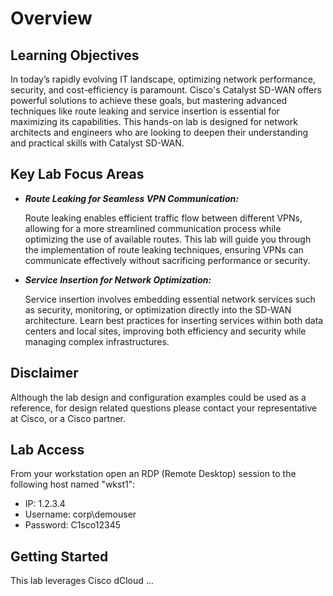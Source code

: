 # Overview

## Learning Objectives

In today’s rapidly evolving IT landscape, optimizing network performance, security, and cost-efficiency is paramount. Cisco's Catalyst SD-WAN offers powerful solutions to achieve these goals, but mastering advanced techniques like route leaking and service insertion is essential for maximizing its capabilities. This hands-on lab is designed for network architects and engineers who are looking to deepen their understanding and practical skills with Catalyst SD-WAN.

## Key Lab Focus Areas
- ***Route Leaking for Seamless VPN Communication:***

  Route leaking enables efficient traffic flow between different VPNs, allowing for a more streamlined communication process while optimizing the use of available routes. This lab will guide you through the implementation of route leaking techniques, ensuring VPNs can communicate effectively without sacrificing performance or security.

- ***Service Insertion for Network Optimization:***

  Service insertion involves embedding essential network services such as security, monitoring, or optimization directly into the SD-WAN architecture. Learn best practices for inserting services within both data centers and local sites, improving both efficiency and security while managing complex infrastructures.

## Disclaimer

Although the lab design and configuration examples could be used as a reference, for design related questions please contact your representative at Cisco, or a Cisco partner.

## Lab Access

From your workstation open an RDP (Remote Desktop) session to the following host named "wkst1":

- IP: 1.2.3.4
- Username: corp\demouser
- Password: C1sco12345

## Getting Started

This lab leverages Cisco dCloud ...
